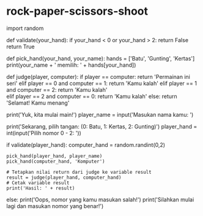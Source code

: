 # rock-paper-scissors-shoot


import random

def validate(your_hand):
  if your_hand < 0 or your_hand > 2:
    return False
  return True

def pick_hand(your_hand, your_name):
  hands = ['Batu', 'Gunting', 'Kertas']
  print(your_name + ' memilih: ' + hands[your_hand])

def judge(player, computer):
    if player == computer:
        return 'Permainan ini seri'
    elif player == 0 and computer == 1:
        return 'Kamu kalah'
    elif player == 1 and computer == 2:
        return 'Kamu kalah'    
    elif player == 2 and computer == 0:
        return 'Kamu kalah'
    else:
        return 'Selamat! Kamu menang' 

print('Yuk, kita mulai main!') 
player_name = input('Masukan nama kamu: ') 

print('Sekarang, pilih tangan: (0: Batu, 1: Kertas, 2: Gunting)')
player_hand = int(input('Pilih nomor 0 - 2: '))

if validate(player_hand):
    computer_hand = random.randint(0,2)
    
    pick_hand(player_hand, player_name)
    pick_hand(computer_hand, 'Komputer')
    
    # Tetapkan nilai return dari judge ke variable result 
    result = judge(player_hand, computer_hand)
    # Cetak variable result 
    print('Hasil: ' + result)
else:
    print('Oops, nomor yang kamu masukan salah!') 
    print('Silahkan mulai lagi dan masukan nomor yang benar!')
